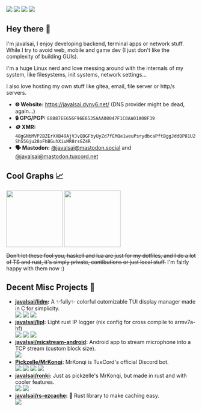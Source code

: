 ![](https://img.shields.io/badge/Artix-10A0CC?style=for-the-badge\&logo=artixlinux\&logoColor=white)
![](https://img.shields.io/badge/Wayland-CA9C01?style=for-the-badge\&logo=wayland\&logoColor=white)
![](https://img.shields.io/badge/Hyprland-468fa0?style=for-the-badge\&logo=hyprland\&logoColor=white)
![](https://img.shields.io/badge/AMD-8D1C24?style=for-the-badge\&logo=amd\&logoColor=white)

## Hey there 👋

I'm javalsai, I enjoy developing backend, terminal apps or network stuff. While I try to avoid web, mobile and game dev (I just don't like the complexity of building GUIs).

I'm a huge Linux nerd and love messing around with the internals of my system, like filesystems, init systems, network settings...

I also love hosting my own stuff like gitea, email, file server or http/s servers.

* **🌐 Website:** <https://javalsai.dynv6.net/> (DNS provider might be dead, again...)
* **🔒 GPG/PGP:** `E8887EE656F96E6535AAA08047F1C0AA01A08F39`
* **🪙 XMR:** `48gGNbMVP2BZErXXB49AjVJvQDGFbyUyZd7fEMQe1weuPsrydbcaPftBggJddQP81U2ShS5Gju28oFhBGuhXiuMR8rsGZ4R`
* **🗣️ Mastodon:** [@javalsai@mastodon.social](https://mastodon.social/@javalsai) and [@javalsai@mastodon.tuxcord.net](https://mastodon.tuxcord.net/@javalsai)</a>

## Cool Graphs 📈

<a href="#"><img height=150 align="center" src="https://github-readme-stats.vercel.app/api?username=javalsai&show_icons=true&title_color=d55&icon_color=d55&text_color=bbb&bg_color=222&border_radius=7&hide_border=false&border_color=d55" /></a> <a href="#"><img height=150 align="center" src="https://github-readme-stats.vercel.app/api/top-langs?username=javalsai&show_icons=true&title_color=d55&icon_color=d55&text_color=bbb&bg_color=222&border_radius=7&hide_border=false&border_color=d55&layout=compact&langs_count=8&card_width=400&card_height=150" /></a>

<s>Don't let these fool you, haskell and lua are just for my dotfiles, and I do a lot of TS and rust, it's simply private, contibutions or just local stuff.</s> I'm fairly happy with them now :)

## Decent Misc Projects 📝

* **[javalsai/lidm](https://github.com/javalsai/lidm):** A ✨fully✨ colorful cutomizable TUI display manager made in C for simplicity. \
  [![](https://img.shields.io/github/stars/javalsai/lidm?style=for-the-badge\&color=dd5555\&labelColor=1a1c1d)](https://github.com/javalsai/lidm/stargazers)
  [![](https://img.shields.io/badge/C-00599C?style=for-the-badge\&logo=c\&logoColor=graywhite)](https://github.com/search?q=repo%3Ajavalsai%2Flidm++language%3AC\&type=code)
  [![](https://img.shields.io/badge/Make-6D00CC?style=for-the-badge\&logo=make\&logoColor=graywhite)](https://github.com/search?q=repo%3Ajavalsai%2Flidm++language%3Amake\&type=code)
* **[javalsai/lipl](https://github.com/javalsai/lipl):** Light rust IP logger (nix config for cross compile to armv7a-hf) \
  [![](https://img.shields.io/badge/Rust-f70?style=for-the-badge\&logo=rust\&logoColor=white)](https://github.com/search?q=repo%3Ajavalsai%2Flipl++language%3Arust\&type=code)
  [![](https://img.shields.io/badge/Nix-5277C3?style=for-the-badge\&logo=nixos\&logoColor=white)](https://github.com/search?q=repo%3Ajavalsai%2Flipl++language%3Anix\&type=code)
  [![](https://img.shields.io/badge/Actix-000?style=for-the-badge\&logo=actix\&logoColor=white)](#)
* **[javalsai/micstream-android](https://github.com/javalsai/micstream-android):** Android app to stream microphone into a TCP stream (custom block size). \
  [![](https://img.shields.io/badge/Kotlin-0095D5?\&style=for-the-badge\&logo=kotlin\&logoColor=white)](https://github.com/search?q=repo%3Ajavalsai%2Fmicstream-android++language%3AKotlin\&type=code)
* **[Pickzelle/MrKonqi](https://github.com/Pickzelle/MrKonqi):** MrKonqi is TuxCord's official Discord bot. \
  [![](https://img.shields.io/github/stars/Pickzelle/MrKonqi?style=for-the-badge\&color=dd5555\&labelColor=1a1c1d)](https://github.com/Pickzelle/MrKonqi/stargazers)
  [![](https://img.shields.io/badge/TypeScript-007ACC?style=for-the-badge\&logo=typescript\&logoColor=white)](https://github.com/search?q=repo%3APickzelle%2FMrKonqi++language%3ATypeScript\&type=code)
  [![](https://img.shields.io/badge/BunJS-000?style=for-the-badge\&logo=bun\&logoColor=white)](#)
  [![](https://img.shields.io/badge/Prisma-2D3748?style=for-the-badge\&logo=prisma\&logoColor=white)]()
* **[javalsai/ronki](https://github.com/javalsai/ronki):** Just as pickzelle's MrKonqi, but made in rust and with cooler features. \
  [![](https://img.shields.io/badge/Rust-f70?style=for-the-badge\&logo=rust\&logoColor=white)](https://github.com/search?q=repo%3Ajavalsai%2Fronki++language%3Arust\&type=code)
  [![](https://img.shields.io/badge/SurrealDB-BB0080?style=for-the-badge\&logo=surrealdb\&logoColor=white)](#)
* **[javalsai/rs-ezcache](https://github.com/javalsai/rs-ezcache):** 🦀 Rust library to make caching easy. \
  [![](https://img.shields.io/badge/Rust-f70?style=for-the-badge\&logo=rust\&logoColor=white)](https://github.com/search?q=repo%3Ajavalsai%2Fronki++language%3Arust\&type=code)
